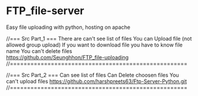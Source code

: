 # FTP_file-server
 Easy file uploading with python, hosting on apache

//=== Src Part_1 ===
There are can't see list of files 
You can Upload file (not allowed group upload)
If you want to download file you have to know file name 
You can't delete files 	
https://github.com/Seunghhon/FTP_file-uploading
//====================================================

//=== Src Part_2 ===
Can see list of files
Can Delete choosen files 
You can't upload files
https://github.com/harshpreets63/Ftp-Server-Python.git
//====================================================